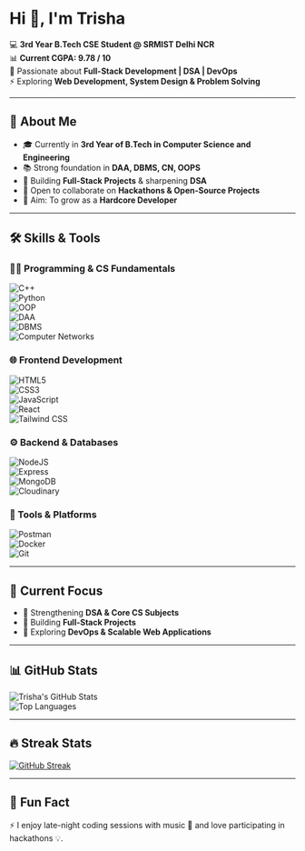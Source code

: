 # Hi 👋, I'm Trisha  

💻 **3rd Year B.Tech CSE Student @ SRMIST Delhi NCR**  
📊 **Current CGPA: 9.78 / 10**  
🌱 Passionate about **Full-Stack Development | DSA | DevOps**  
⚡ Exploring **Web Development, System Design & Problem Solving**  

---

## 🚀 About Me
- 🎓 Currently in **3rd Year of B.Tech in Computer Science and Engineering**
- 📚 Strong foundation in **DAA, DBMS, CN, OOPS**
- 🔭 Building **Full-Stack Projects** & sharpening **DSA**
- 🤝 Open to collaborate on **Hackathons & Open-Source Projects**
- 🎯 Aim: To grow as a **Hardcore Developer**

---

## 🛠️ Skills & Tools  

### 👩‍💻 Programming & CS Fundamentals  
![C++](https://img.shields.io/badge/C++-00599C?style=flat&logo=c%2B%2B&logoColor=white)  
![Python](https://img.shields.io/badge/Python-3776AB?style=flat&logo=python&logoColor=white)  
![OOP](https://img.shields.io/badge/OOPS-FF6F00?style=flat&logo=java&logoColor=white)  
![DAA](https://img.shields.io/badge/DAA-6A5ACD?style=flat&logo=codeforces&logoColor=white)  
![DBMS](https://img.shields.io/badge/DBMS-4479A1?style=flat&logo=mysql&logoColor=white)  
![Computer Networks](https://img.shields.io/badge/Computer%20Networks-00BFFF?style=flat&logo=cisco&logoColor=white)  

### 🌐 Frontend Development  
![HTML5](https://img.shields.io/badge/HTML5-E34F26?style=flat&logo=html5&logoColor=white)  
![CSS3](https://img.shields.io/badge/CSS3-1572B6?style=flat&logo=css3&logoColor=white)  
![JavaScript](https://img.shields.io/badge/JavaScript-F7DF1E?style=flat&logo=javascript&logoColor=black)  
![React](https://img.shields.io/badge/React-20232A?style=flat&logo=react&logoColor=61DAFB)  
![Tailwind CSS](https://img.shields.io/badge/TailwindCSS-38B2AC?style=flat&logo=tailwind-css&logoColor=white)  

### ⚙️ Backend & Databases  
![NodeJS](https://img.shields.io/badge/Node.js-43853D?style=flat&logo=node.js&logoColor=white)  
![Express](https://img.shields.io/badge/Express.js-404D59?style=flat&logo=express&logoColor=white)  
![MongoDB](https://img.shields.io/badge/MongoDB-4EA94B?style=flat&logo=mongodb&logoColor=white)  
![Cloudinary](https://img.shields.io/badge/Cloudinary-3448C5?style=flat&logo=cloudinary&logoColor=white)  

### 🧪 Tools & Platforms  
![Postman](https://img.shields.io/badge/Postman-FF6C37?style=flat&logo=postman&logoColor=white)  
![Docker](https://img.shields.io/badge/Docker-2496ED?style=flat&logo=docker&logoColor=white)  
![Git](https://img.shields.io/badge/Git-F05032?style=flat&logo=git&logoColor=white)   

---

## 🎯 Current Focus
- 📌 Strengthening **DSA & Core CS Subjects**  
- 📌 Building **Full-Stack Projects**  
- 📌 Exploring **DevOps & Scalable Web Applications**  

---

## 📊 GitHub Stats  
![Trisha's GitHub Stats](https://github-readme-stats.vercel.app/api?username=TrishaRaj11&show_icons=true&theme=radical)  
![Top Languages](https://github-readme-stats.vercel.app/api/top-langs/?username=TrishaRaj11&layout=compact&theme=radical)  

---

## 🔥 Streak Stats  
[![GitHub Streak](https://streak-stats.demolab.com?user=TrishaRaj11&theme=radical)](https://git.io/streak-stats)  

---

## 🌟 Fun Fact
⚡ I enjoy late-night coding sessions with music 🎵 and love participating in hackathons 💡.  

